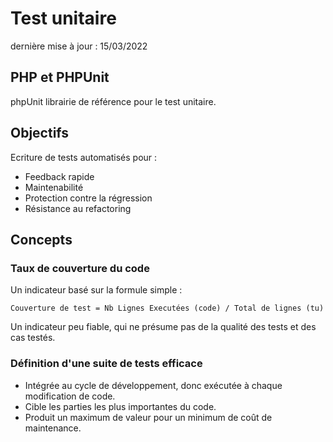 # Test unitaire

dernière mise à jour : 15/03/2022

## PHP et PHPUnit
phpUnit librairie de référence pour le test unitaire. 

## Objectifs

Ecriture de tests automatisés pour : 
  * Feedback rapide
  * Maintenabilité
  * Protection contre la régression
  * Résistance au refactoring
 
 ## Concepts
 
 ### Taux de couverture du code 
 
 Un indicateur basé sur la formule simple : 
 
 `Couverture de test = Nb Lignes Executées (code) / Total de lignes (tu)`
 
 Un indicateur peu fiable, qui ne présume pas de la qualité des tests et des cas testés.
 
 ### Définition d'une suite de tests efficace
 
 * Intégrée au cycle de développement, donc exécutée à chaque modification de code.
 * Cible les parties les plus importantes du code.
 * Produit un maximum de valeur pour un minimum de coût de maintenance.
